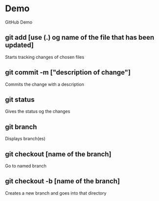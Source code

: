 # Demo

GitHub Demo

## git add [use (.) og name of the file that has been updated]
Starts tracking changes of chosen files

## git commit -m ["description of change"]
Commits the change with a description

## git status
Gives the status og the changes

## git branch
Displays branch(es)

## git checkout [name of the branch]
Go to named branch

## git checkout -b [name of the branch]
Creates a new branch and goes into that directory

